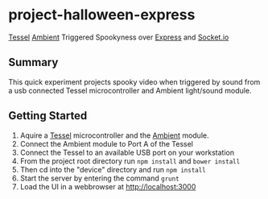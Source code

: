 project-halloween-express
=========================

[Tessel](http://tessel.io) [Ambient](start.tessel.io/modules/ambient) Triggered Spookyness over [Express](http://expressJS.com) and [Socket.io](http://socket.io/)

## Summary ##
This quick experiment projects spooky video when triggered by sound from a usb connected Tessel microcontroller and Ambient light/sound module.

## Getting Started ##
1. Aquire a [Tessel](http://tessel.io) microcontroller and the [Ambient](start.tessel.io/modules/ambient) module.
2. Connect the Ambient module to Port A of the Tessel
3. Connect the Tessel to an available USB port on your workstation
4. From the project root directory run ```npm install``` and ```bower install```
5. Then cd into the "device" directory and run ```npm install```
6. Start the server by entering the command ```grunt```
7. Load the UI in a webbrowser at [http://localhost:3000](http://localhost:3000)

